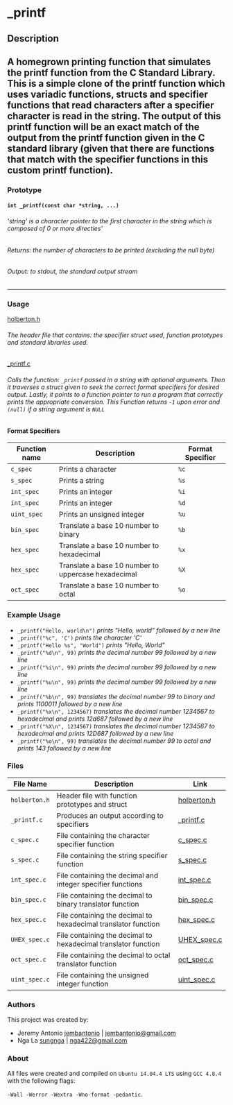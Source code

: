 # _printf
## Description
A homegrown printing function that simulates the printf function from the C Standard Library. This is a simple clone of the printf function which uses variadic functions, structs and specifier functions that read characters after a specifier character is read in the string. The output of this printf function will be an exact match of the output from the printf function given in the C standard library (given that there are functions that match with the specifier functions in this custom printf function).
---
### Prototype
#### `int _printf(const char *string, ...)`
###### 'string' is a character pointer to the first character in the string which is composed of 0 or more directies'
###### Returns: the number of characters to be printed (excluding the null byte)
###### Output: to stdout, the standard output stream
---
### Usage
[holberton.h](https://github.com/jembantonio/printf/blob/master/holberton.h)
###### The header file that contains: the specifier struct used, function prototypes and standard libraries used.
[_printf.c](https://github.com/jembantonio/printf/blob/master/_printf.c)
###### Calls the function: `_printf` passed in a string with optional arguments. Then it traverses a struct given to seek the correct format specifiers for desired output. Lastly, it points to a function pointer to run a program that correctly prints the appropriate conversion. This Function returns `-1` upon error and `(null)` if a string argument is `NULL`
#### Format Specifiers
Function name | Description | Format Specifier
--- | --- | ---
`c_spec` | Prints a character | `%c` 
`s_spec` | Prints a string | `%s` 
`int_spec` | Prints an integer | `%i` 
`int_spec` | Prints an integer | `%d` 
`uint_spec` | Prints an unsigned integer | `%u` 
`bin_spec` | Translate a base 10 number to binary | `%b` 
`hex_spec` | Translate a base 10 number to hexadecimal | `%x` 
`hex_spec` | Translate a base 10 number to uppercase hexadecimal  | `%X` 
`oct_spec` | Translate a base 10 number to octal | `%o` 
### Example Usage
- `_printf("Hello, world\n")` *prints "Hello, world" followed by a new line*
- `_printf("%c", 'C')` *prints the character 'C'*
- `_printf("Hello %s", "World")` *prints "Hello, World"*
- `_printf("%d\n", 99)` *prints the decimal number 99 followed by a new line*
- `_printf("%i\n", 99)` *prints the decimal number 99 followed by a new line*
- `_printf("%u\n", 99)` *prints the decimal number 99 followed by a new line*
- `_printf("%b\n", 99)` *translates the decimal number 99 to binary and prints 1100011 followed by a new line*
- `_printf("%x\n", 1234567)` *translates the decimal number 1234567 to hexadecimal and prints 12d687 followed by a new line*
- `_printf("%X\n", 1234567)` *translates the decimal number 1234567 to hexadecimal and prints 12D687 followed by a new line*
- `_printf("%o\n", 99)` *translates the decimal number 99 to octal and prints 143 followed by a new line*


### Files
File Name | Description | Link
--- | --- | ---
`holberton.h` | Header file with function prototypes and struct | [holberton.h](https://github.com/jembantonio/printf/blob/master/holberton.h)
`_printf.c` | Produces an output according to specifiers | [_printf.c](https://github.com/jembantonio/printf/blob/master/_printf.c)
`c_spec.c` | File containing the character specifier function |[c_spec.c](https://github.com/jembantonio/printf/blob/jeremy/c_spec.c)
`s_spec.c` | File containing the string specifier function |[s_spec.c](https://github.com/jembantonio/printf/blob/jeremy/s_spec.c)
`int_spec.c` | File containing the decimal and integer specifier functions |[int_spec.c](https://github.com/jembantonio/printf/blob/jeremy/int_spec.c)
`bin_spec.c` | File containing the decimal to binary translator function |[bin_spec.c](https://github.com/jembantonio/printf/blob/jeremy/bin_spec.c)
`hex_spec.c` | File containing the decimal to hexadecimal translator function |[hex_spec.c](https://github.com/jembantonio/printf/blob/jeremy/hex_spec.c)
`UHEX_spec.c` | File containing the decimal to hexadecimal translator function |[UHEX_spec.c](https://github.com/jembantonio/printf/blob/jeremy/UHEX_spec.c)
`oct_spec.c` | File containing the decimal to octal translator function |[oct_spec.c](https://github.com/jembantonio/printf/blob/jeremy/oct_spec.c)
`uint_spec.c` | File containing the unsigned integer function |[uint_spec.c](https://github.com/jembantonio/printf/blob/jeremy/uint_spec.c)

### Authors
This project was created by:
* Jeremy Antonio [jembantonio](https://github.com/jembantonio) | [jembantonio@gmail.com](jembantonio@gmail.com) 
* Nga La [sungnga](https://github.com/sungnga) | [nga422@gmail.com](nga422@gmail.com)

### About
All files were created and compiled on `Ubuntu 14.04.4 LTS` using `GCC 4.8.4` with
the following flags:

`-Wall -Werror -Wextra -Wno-format -pedantic`.
